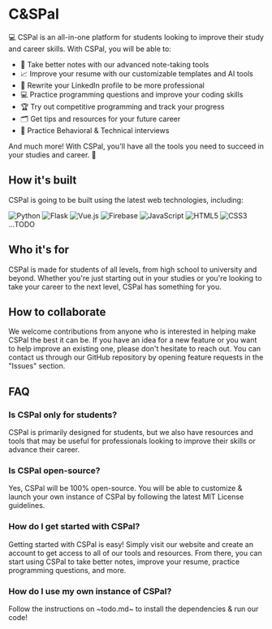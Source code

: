 # C&SPal

💻 CSPal is an all-in-one platform for students looking to improve their study and career skills. With CSPal, you will be able to:

- 📝 Take better notes with our advanced note-taking tools
- 📈 Improve your resume with our customizable templates and AI tools
- 💼 Rewrite your LinkedIn profile to be more professional
- 💻 Practice programming questions and improve your coding skills
- 🏆 Try out competitive programming and track your progress
- 🗂️ Get tips and resources for your future career
- 🤖 Practice Behavioral & Technical interviews

And much more! With CSPal, you'll have all the tools you need to succeed in your studies and career. 🚀

## How it's built
CSPal is going to be built using the latest web technologies, including:

![Python](https://img.shields.io/badge/-Python-%233776AB?style=flat-square&logo=python&logoColor=ffffff)
![Flask](https://img.shields.io/badge/-Flask-%23000000?style=flat-square&logo=flask&logoColor=ffffff)
![Vue.js](https://img.shields.io/badge/-Vue.js-%2361DAFB?style=flat-square&logo=vue&logoColor=ffffff)
![Firebase](https://img.shields.io/badge/-Firebase-%23336791?style=flat-square&logo=firebase&logoColor=ffffff)
![JavaScript](https://img.shields.io/badge/-JavaScript-%23F7DF1E?style=flat-square&logo=javascript&logoColor=ffffff)
![HTML5](https://img.shields.io/badge/-HTML5-%23E44D27?style=flat-square&logo=html5&logoColor=ffffff)
![CSS3](https://img.shields.io/badge/-CSS3-%231572B6?style=flat-square&logo=css3&logoColor=ffffff)
...TODO

## Who it's for

CSPal is made for students of all levels, from high school to university and beyond. Whether you're just starting out in your studies or you're looking to take your career to the next level, CSPal has something for you.

## How to collaborate

We welcome contributions from anyone who is interested in helping make CSPal the best it can be. If you have an idea for a new feature or you want to help improve an existing one, please don't hesitate to reach out. You can contact us through our GitHub repository by opening feature requests in the "Issues" section.

## FAQ

### Is CSPal only for students?

CSPal is primarily designed for students, but we also have resources and tools that may be useful for professionals looking to improve their skills or advance their career.

### Is CSPal open-source?

Yes, CSPal will be 100% open-source. You will be able to customize & launch your own instance of CSPal by following the latest MIT License guidelines.

### How do I get started with CSPal?

Getting started with CSPal is easy! Simply visit our website and create an account to get access to all of our tools and resources. From there, you can start using CSPal to take better notes, improve your resume, practice programming questions, and more.

### How do I use my own instance of CSPal?

Follow the instructions on ~todo.md~ to install the dependencies & run our code!
